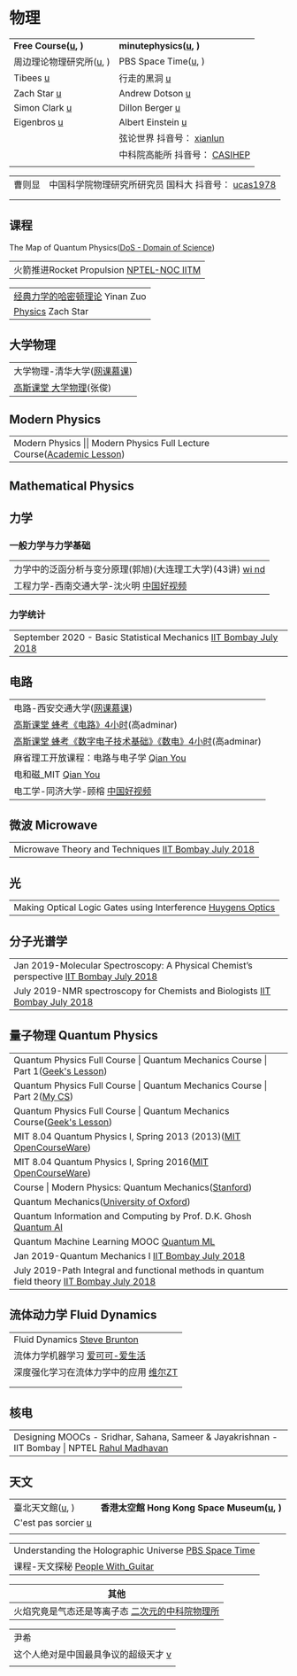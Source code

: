 # 物理

|                                                                                    |                                                                                                                                |
| ---------------------------------------------------------------------------------- | ------------------------------------------------------------------------------------------------------------------------------ |
| **Free Course(**[**u**](https://www.youtube.com/c/FreeCourseBLGX/playlists)**, )** | **minutephysics(**[**u**](https://www.youtube.com/user/minutephysics/playlists)**, )**                                         |
| 周边理论物理研究所([u](https://www.youtube.com/user/PIOutreach/featured), )                 | PBS Space Time([u](https://www.youtube.com/c/pbsspacetime/playlists), )                                                        |
| Tibees [u](https://www.youtube.com/user/tibees/playlists)                          | 行走的黑洞 [u](https://www.youtube.com/channel/UCzd11zXXArU7m\_rZ1ZY0NFw/videos)                                                    |
| Zach Star [u](https://www.youtube.com/c/zachstar/playlists)                        | Andrew Dotson [u](https://www.youtube.com/c/AndrewDotsonvideos/playlists)                                                      |
| Simon Clark [u](https://www.youtube.com/c/SimonOxfPhys/playlists)                  | Dillon Berger [u](https://www.youtube.com/c/InertialObserver/playlists)                                                        |
| Eigenbros [u](https://www.youtube.com/c/Eigenbros/playlists)                       | Albert Einstein [u](https://www.youtube.com/channel/UCbZ3rpeGMg6I-IRDrJ\_C-KA/playlists)                                       |
|                                                                                    | 弦论世界 抖音号： [xianlun](https://www.douyin.com/user/MS4wLjABAAAApXslYqf-VPXdvyawxfqNKmz9ruhr95Hq5oDTEY\_basYTgFg0lbcf3diRYvXv1aGO) |
|                                                                                    | 中科院高能所 抖音号： [CASIHEP](https://www.douyin.com/user/MS4wLjABAAAAvPvPZany\_BzKOnIEUBjO82vw4gXGOyTJ6zHEWmo3z80)                    |
|                                                                                    |                                                                                                                                |

|                                                                                                                                |
| ------------------------------------------------------------------------------------------------------------------------------ |
| 曹则显　中国科学院物理研究所研究员   国科大  抖音号： [ucas1978](https://www.douyin.com/user/MS4wLjABAAAAiZKjwy0CSxtoAF7ZdjBOH\_DuM15HFBSQUQi23hqqUM8) |
|                                                                                                                                |
|                                                                                                                                |

## 课程

The Map of Quantum Physics([DoS - Domain of Science](https://www.youtube.com/watch?v=gAFAj3pzvAA))

|                                                                                                                  |
| ---------------------------------------------------------------------------------------------------------------- |
| 火箭推进Rocket Propulsion [NPTEL-NOC IITM](https://www.youtube.com/playlist?list=PLyqSpQzTE6M8G4TdzgmXkjvs4AZnlTVaH) |

|                                                                                                    |
| -------------------------------------------------------------------------------------------------- |
| [经典力学的哈密顿理论](https://www.youtube.com/playlist?list=PLL9\_dkEPJSDnZLv3SWi\_h88d0nYK9EJal) Yinan Zuo |
| [Physics](https://www.youtube.com/playlist?list=PLi5WqFHu\_OJN9g1BX6ZCGC3XNxL5NCgfW) Zach Star     |

## 大学物理

|                                                                                             |
| ------------------------------------------------------------------------------------------- |
| 大学物理-清华大学([网课慕课](https://www.youtube.com/playlist?list=PLqlw88i7XLowZYbwU3MgdftmoN8WChq2c)) |
| [高斯课堂 大学物理](https://www.youtube.com/channel/UCNpRMIGE8KxNtGrop1z8vDA/videos)(张俊)            |

## Modern Physics

|                                                                                                                        |
| ---------------------------------------------------------------------------------------------------------------------- |
| Modern Physics \|\| Modern Physics Full Lecture Course([Academic Lesson](https://www.youtube.com/watch?v=3lTQqEehEhI)) |

## Mathematical Physics

## 力学

### 一般力学与力学基础

|                                                                                                                  |
| ---------------------------------------------------------------------------------------------------------------- |
| 力学中的泛函分析与变分原理(郭旭)(大连理工大学)(43讲) [wi nd](https://www.youtube.com/playlist?list=PLUjcZXQwHFGaD5d3B1NlI5w3MKWPblDhu) |
| 工程力学-西南交通大学-沈火明 [中国好视频](https://www.youtube.com/playlist?list=PLYdE87tyKU5DibSxgyz7xoU3HVMIvssCJ)                |

### 力学统计

|                                                                                                                                                |
| ---------------------------------------------------------------------------------------------------------------------------------------------- |
| September 2020 - Basic Statistical Mechanics [IIT Bombay July 2018](https://www.youtube.com/playlist?list=PLOzRYVm0a65en9rkAeG\_KDhh4thVEu5Od) |

## 电路

|                                                                                                                |
| -------------------------------------------------------------------------------------------------------------- |
| 电路-西安交通大学([网课慕课](https://www.youtube.com/playlist?list=PLqlw88i7XLoyAzgE01c4w4mnIM3nDkVyd))                    |
| [高斯课堂 蜂考《电路》4小时](https://www.youtube.com/playlist?list=PLXiGKg3oo9C1PnZkV\_9j-VuVrLR5eX1Q8)(高adminar)          |
| [高斯课堂 蜂考《数字电子技术基础》《数电》4小时](https://www.youtube.com/playlist?list=PLXiGKg3oo9C1ya4wqozqvk7NaJ0-aaHyZ)(高adminar) |
| 麻省理工开放课程：电路与电子学 [Qian You](https://www.youtube.com/playlist?list=PLD495612D7E420544)                           |
| 电和磁\_MIT [Qian You](https://www.youtube.com/playlist?list=PLzyul8BgWXKwdYXnV4uI0KriRaWMCHeVK)                  |
| 电工学-同济大学-顾榕 [中国好视频](https://www.youtube.com/playlist?list=PLYdE87tyKU5BRQg6XXE-cD1XWR8cWfIhE)                  |

## 微波 Microwave

|                                                                                                                                  |
| -------------------------------------------------------------------------------------------------------------------------------- |
| Microwave Theory and Techniques [IIT Bombay July 2018](https://www.youtube.com/playlist?list=PLOzRYVm0a65dcxLJgO0uzQ0Sad-57w37u) |

## 光

|                                                                                                             |
| ----------------------------------------------------------------------------------------------------------- |
| Making Optical Logic Gates using Interference [Huygens Optics](https://www.youtube.com/watch?v=pS1zAAD1nXI) |

## 分子光谱学

|                                                                                                                                                                    |
| ------------------------------------------------------------------------------------------------------------------------------------------------------------------ |
| Jan 2019-Molecular Spectroscopy: A Physical Chemist’s perspective [IIT Bombay July 2018](https://www.youtube.com/playlist?list=PLOzRYVm0a65eCqECeSQJwmKX6D4zibX84) |
| July 2019-NMR spectroscopy for Chemists and Biologists [IIT Bombay July 2018](https://www.youtube.com/playlist?list=PLOzRYVm0a65dFgyHsZaiBqVuoMPgdNEf3)            |

## 量子物理 Quantum Physics

|                                                                                                                                                                         |
| ----------------------------------------------------------------------------------------------------------------------------------------------------------------------- |
| Quantum Physics Full Course \| Quantum Mechanics Course \| Part 1([Geek's Lesson](https://www.youtube.com/watch?v=xnt2xSNRNn0))                                         |
| Quantum Physics Full Course \| Quantum Mechanics Course \| Part 2([My CS](https://www.youtube.com/watch?v=QQCMOc8yB70))                                                 |
| Quantum Physics Full Course \| Quantum Mechanics Course([Geek's Lesson](https://www.youtube.com/watch?v=K4BF7MD69\_U))                                                  |
| MIT 8.04 Quantum Physics I, Spring 2013 (2013)([MIT OpenCourseWare](https://www.youtube.com/playlist?list=PLUl4u3cNGP61-9PEhRognw5vryrSEVLPr))                          |
| MIT 8.04 Quantum Physics I, Spring 2016([MIT OpenCourseWare](https://www.youtube.com/playlist?list=PLUl4u3cNGP60cspQn3N9dYRPiyVWDd80G))                                 |
| Course \| Modern Physics: Quantum Mechanics([Stanford](https://www.youtube.com/playlist?list=PL84C10A9CB1D13841))                                                       |
| Quantum Mechanics([University of Oxford](https://www.youtube.com/playlist?list=PLB3CF07ACB3DBC849))                                                                     |
| Quantum Information and Computing by Prof. D.K. Ghosh [Quantum AI](https://www.youtube.com/playlist?list=PLq-Gm0yRYwThGmlypvSFQ-kT2rPaXKAZ5)                            |
| Quantum Machine Learning MOOC [Quantum ML](https://www.youtube.com/playlist?list=PLmRxgFnCIhaMgvot-Xuym\_hn69lmzIokg)                                                   |
| Jan 2019-Quantum Mechanics I [IIT Bombay July 2018](https://www.youtube.com/playlist?list=PLOzRYVm0a65el7XWKqjwo3h-pDLJSWmwb)                                           |
| July 2019-Path Integral and functional methods in quantum field theory [IIT Bombay July 2018](https://www.youtube.com/playlist?list=PLOzRYVm0a65fbPpAMNVi8h7iusFHo8ZSJ) |

## 流体动力学 Fluid Dynamics

|                                                                                                                     |
| ------------------------------------------------------------------------------------------------------------------- |
| Fluid Dynamics [Steve Brunton](https://www.youtube.com/playlist?list=PLMrJAkhIeNNQWO3ESiccZmPssvUDFHL4M)            |
| 流体力学机器学习 [爱可可-爱生活](https://www.bilibili.com/video/BV1e5411V7f6/?spm\_id\_from=333.788.recommend\_more\_video.-1)    |
| 深度强化学习在流体力学中的应用 [维尔ZT](https://www.bilibili.com/video/BV1K64y1D7fE/?spm\_id\_from=333.788.recommend\_more\_video.0) |
|                                                                                                                     |
|                                                                                                                     |

## 核电

|                                                                                                                                                                           |
| ------------------------------------------------------------------------------------------------------------------------------------------------------------------------- |
| Designing MOOCs - Sridhar, Sahana, Sameer & Jayakrishnan - IIT Bombay \| NPTEL [Rahul Madhavan](https://www.youtube.com/playlist?list=PLEAYkSg4uSQ34iHV-L5AfcxtyIBiU2R04) |

## 天文

|                                                                                                                           |                                                                                                 |
| ------------------------------------------------------------------------------------------------------------------------- | ----------------------------------------------------------------------------------------------- |
| 臺北天文館([u](https://www.youtube.com/c/%E5%A4%A9%E6%96%87%E7%A7%91%E5%AD%B8%E5%BD%B1%E7%89%87%E9%A0%BB%E9%81%93/featured), ) | **香港太空館 Hong Kong Space Museum(**[**u**](https://www.youtube.com/user/hkspacem/featured)**, )** |
| C'est pas sorcier [u](https://www.youtube.com/c/Cestpassorcierofficiel/videos)                                            |                                                                                                 |
|                                                                                                                           |                                                                                                 |

|                                                                                                                                   |
| --------------------------------------------------------------------------------------------------------------------------------- |
| Understanding the Holographic Universe [PBS Space Time](https://www.youtube.com/playlist?list=PLsPUh22kYmNCHVpiXDJyAcRJ8gluQtOJR) |
| 课程-天文探秘 [People With\_Guitar](https://www.youtube.com/playlist?list=PLtUG5I3iHx9wc6Rdt44Ke4T-i9REanLZC)                           |

| 其他                                                                       |
| ------------------------------------------------------------------------ |
| 火焰究竟是气态还是等离子态 [二次元的中科院物理所](https://www.youtube.com/watch?v=-kYj01K9\_Bc) |

|                                                                         |
| ----------------------------------------------------------------------- |
| 尹希                                                                      |
| 这个人绝对是中国最具争议的超级天才 [v](https://www.douyin.com/video/7019136224736595232) |
|                                                                         |
